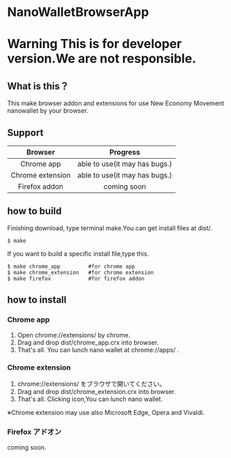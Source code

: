 # NanoWalletBrowserApp

# **Warning This is for developer version.We are not responsible.**

## What is this？
This make browser addon and extensions for use New Economy Movement nanowallet by your browser.

## Support

|Browser          |Progress                      |
|:---------------:|:----------------------------:|
|Chrome app       |able to use(it may has bugs.) |
|Chrome extension |able to use(it may has bugs.) |
|Firefox addon    |coming soon                   |

## how to build
Finishing download, type terminal make.You can get install files at dist/.

```
$ make
```

If you want to build a specific install file,type this.
```
$ make chrome_app         #for chrome app
$ make chrome_extension   #for chrome extension
$ make firefox            #for firefox addon
```
## how to install
### Chrome app
1. Open chrome://extensions/ by chrome.
2. Drag and drop dist/chrome_app.crx into browser.
3. That's all. You can lunch nano wallet at chrome://apps/ .

### Chrome extension
1. chrome://extensions/ をブラウザで開いてください。
2. Drag and drop dist/chrome_extension.crx into browser.
3. That's all. Clicking icon,You can lunch nano wallet.

※Chrome extension may use also Microsoft Edge, Opera and Vivaldi.
### Firefox アドオン
coming soon.

